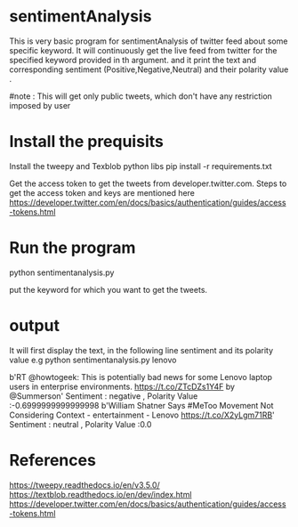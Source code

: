 # sentimentAnalysis
This is very basic program for sentimentAnalysis of twitter feed about some specific keyword.
It will continuously get the live feed from twitter for the specified keyword provided in th argument.
and it print the text and corresponding sentiment (Positive,Negative,Neutral) and their polarity value .

#note : This will get only public tweets, which don't have any restriction imposed by user

# Install the prequisits
Install the tweepy and Texblob python libs
pip install -r requirements.txt

Get the access token to get the tweets from developer.twitter.com.
Steps to get the access token and keys are mentioned here 
https://developer.twitter.com/en/docs/basics/authentication/guides/access-tokens.html

# Run the program

python sentimentanalysis.py <KeyWord>

<KeyWord> put the keyword for which you want to get the tweets. 


# output 
It will first display the text, in the following line sentiment and its polarity value
e.g python sentimentanalysis.py lenovo

b'RT @howtogeek: This is potentially bad news for some Lenovo laptop users in enterprise environments. https://t.co/ZTcDZs1Y4F by @Summerson'
Sentiment : negative , Polarity Value :-0.6999999999999998
b'William Shatner Says #MeToo Movement Not Considering Context - entertainment - Lenovo https://t.co/X2yLgm71RB'
Sentiment : neutral , Polarity Value :0.0

# References 
https://tweepy.readthedocs.io/en/v3.5.0/
https://textblob.readthedocs.io/en/dev/index.html
https://developer.twitter.com/en/docs/basics/authentication/guides/access-tokens.html




